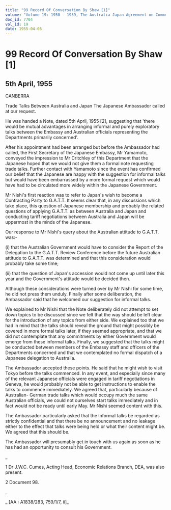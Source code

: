 ```yaml
---
title: "99 Record Of Conversation By Shaw [1]"
volume: "Volume 19: 1950 - 1959, The Australia Japan Agreement on Commerce"
doc_id: 7704
vol_id: 19
date: 1955-04-05
---
```


# 99 Record Of Conversation By Shaw [1]

## 5th April, 1955

CANBERRA

Trade Talks Between Australia and Japan The Japanese Ambassador called at our request.

He was handed a Note, dated 5th April, 1955 [2], suggesting that 'there would be mutual advantages in arranging informal and purely exploratory talks between the Embassy and Australian officials representing the Departments primarily concerned'.

After his appointment had been arranged but before the Ambassador had called, the First Secretary of the Japanese Embassy, Mr Yamamoto, conveyed the impression to Mr Critchley of this Department that the Japanese hoped that we would not give them a formal note requesting trade talks. Further contact with Yamamoto since the event has confirmed our belief that the Japanese are happy with the suggestion for informal talks but would have been embarrassed by a more formal request which would have had to be circulated more widely within the Japanese Government.

Mr Nishi's first reaction was to refer to Japan's wish to become a Contracting Party to G.A.T.T. It seems clear that, in any discussions which take place, this question of Japanese membership and probably the related questions of applying G.A.T.T. as between Australia and Japan and conducting tariff negotiations between Australia and Japan will be uppermost in the minds of the Japanese.

Our response to Mr Nishi's query about the Australian attitude to G.A.T.T. was:-

(i) that the Australian Government would have to consider the Report of the Delegation to the G.A.T.T. Review Conference before the future Australian attitude to G.A.T.T. was determined and that this consideration would probably take some time;

(ii) that the question of Japan's accession would not come up until later this year and the Government's attitude would be decided then.

Although these considerations were turned over by Mr Nishi for some time, he did not press them unduly. Finally after some deliberation, the Ambassador said that he welcomed our suggestion for informal talks.

We explained to Mr Nishi that the Note deliberately did not attempt to set down topics to be discussed since we felt that the way should be left clear for the introduction of any topics from either side. We explained too that we had in mind that the talks should reveal the ground that might possibly be covered in more formal talks later, if they seemed appropriate, and that we did not contemplate that any commitments by either Government would emerge from these informal talks. Finally, we suggested that the talks might be conducted between members of the Embassy staff and officers of the Departments concerned and that we contemplated no formal dispatch of a Japanese delegation to Australia.

The Ambassador accepted these points. He said that he might wish to visit Tokyo before the talks commenced. In any event, and especially since many of the relevant Japanese officials were engaged in tariff negotiations in Geneva, he would probably not be able to get instructions to enable the talks to commence immediately. We agreed that, particularly because of Australian- German trade talks which would occupy much the same Australian officials, we could not ourselves start talks immediately and in fact would not be ready until early May. Mr Nishi seemed content with this.

The Ambassador particularly asked that the informal talks be regarded as strictly confidential and that there be no announcement and no leakage either to the effect that talks were being held or what their content might be. We agreed that this should be.

The Ambassador will presumably get in touch with us again as soon as he has had an opportunity to consult his Government.

_

1 Dr J.W.C. Cumes, Acting Head, Economic Relations Branch, DEA, was also present.

2 Document 98.

_

_ [AA : A1838/283, 759/1/7, ii]_
